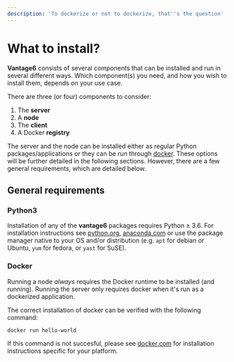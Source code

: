 ```yaml
---
description: 'To dockerize or not to dockerize, that''s the question'
---
```


# What to install?

**Vantage6** consists of several components that can be installed and run in several different ways. Which component\(s\) you need, and how you wish to install them, depends on your use case.

There are three \(or four\) components to consider:

1. The **server**
2. A **node**
3. The **client**
4. A Docker **registry**

The server and the node can be installed either as regular Python packages/applications or they can be _run_ through [docker](https://www.docker.com). These options will be further detailed in the following sections. However, there are a few general requirements, which are detailed below.

## General requirements

### Python3

Installation of any of the **vantage6** packages requires Python ≥ 3.6. For installation instructions see [python.org](https://python.org), [anaconda.com](https://anaconda.com) or use the package manager native to your OS and/or distribution \(e.g. `apt` for debian or Ubuntu, `yum` for fedora, or `yast` for SuSE\).

### Docker

Running a node _always_ requires the Docker runtime to be installed \(and running\). Running the server only requires docker when it's run as a dockerized application. 

The correct installation of docker can be verified with the following command:

```bash
docker run hello-world
```

If this command is not succesful, please see [docker.com](https://www.docker.com/get-started) for installation instructions specific for your platform.

## 

